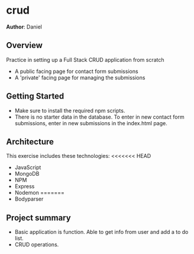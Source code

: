 # crud

**Author**: Daniel

## Overview
Practice in setting up a Full Stack CRUD application from scratch
* A public facing page for contact form submissions
* A 'private' facing page for managing the submissions

## Getting Started
* Make sure to install the required npm scripts.
* There is no starter data in the database. To enter in new contact form submissions, enter in new submissions in the index.html page.

## Architecture
This exercise includes these technologies:
<<<<<<< HEAD
* JavaScript
* MongoDB
* NPM
* Express
* Nodemon
=======
* Bodyparser

## Project summary
* Basic application is function. Able to get info from user and add a to do list.
* CRUD operations.

